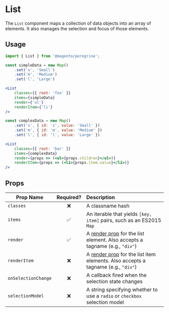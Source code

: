 # List

The `List` component maps a collection of data objects into an array of elements. It also manages the selection and focus of those elements.

## Usage

```jsx
import { List } from '@magento/peregrine';

const simpleData = new Map()
    .set('s', 'Small')
    .set('m', 'Medium')
    .set('l', 'Large')

<List
    classes={{ root: 'foo' }}
    items={simpleData}
    render={'ul'}
    renderItem={'li'}
/>

const complexData = new Map()
    .set('s', { id: 's', value: 'Small' })
    .set('m', { id: 'm', value: 'Medium' })
    .set('l', { id: 'l', value: 'Large' })

<List
    classes={{ root: 'bar' }}
    items={complexData}
    render={props => (<ul>{props.children}</ul>)}
    renderItem={props => (<li>{props.item.value}</li>)}
/>
```

## Props

Prop Name | Required? | Description
--------- | :-------: | :----------
`classes` | ❌ | A classname hash
`items` | ✅ | An iterable that yields `[key, item]` pairs, such as an ES2015 `Map`
`render` | ✅ | A [render prop](https://reactjs.org/docs/render-props.html) for the list element. Also accepts a tagname (e.g., `"div"`)
`renderItem` | ❌ | A [render prop](https://reactjs.org/docs/render-props.html) for the list item elements. Also accepts a tagname (e.g., `"div"`)
`onSelectionChange` | ❌ | A callback fired when the selection state changes
`selectionModel` | ❌ | A string specifying whether to use a `radio` or `checkbox` selection model
